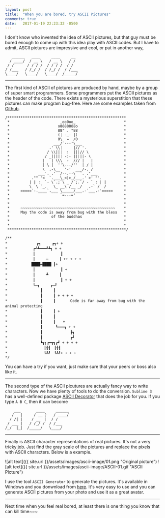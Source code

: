 ```yaml
---
layout: post
title:  "When you are bored, try ASCII Pictures"
comments: true
date:   2017-01-19 22:23:32 -0500
---
```

I don't know who invented the idea of ASCII pictures, but that guy must be bored enough to come up with this idea play with ASCII codes. But I have to admit, ASCII pictures are impressive and cool, or put in another way,

```
   ______   ____     ____     __
  / ____/  / __ \   / __ \   / /
 / /      / / / /  / / / /  / /
/ /___   / /_/ /  / /_/ /  / /___
\____/   \____/   \____/  /_____/

```

***

The first kind of ASCII of pictures are produced by hand, maybe by a group of super smart programmers. Some programmers put the ASCII pictures as the header of the code. There exists a mysterious superstition that these pictures can make program bug-free. Here are some examples taken from [Github](https://gist.github.com/edokeh/7580064).

```
/******************************************************
 *                       _oo0oo_                      *
 *                      o8888888o                     * 
 *                      88" . "88                     *
 *                      (| -_- |)                     *
 *                      0\  =  /0                     * 
 *                    ___/`---'\___                   *
 *                  .' \\|     |// '.                 *
 *                 / \\|||  :  |||// \                *
 *                / _||||| -:- |||||- \               *
 *               |   | \\\  -  /// |   |              *
 *               | \_|  ''\---/''  |_/ |              *
 *               \  .-\__  '-'  ___/-. /              *
 *             ___'. .'  /--.--\  `. .'___            *
 *          ."" '<  `.___\_<|>_/___.' >' "".          *
 *         | | :  `- \`.;`\ _ /`;.`/ - ` : | |        *
 *         \  \ `_.   \_ __\ /__ _/   .-` /  /        *
 *     =====`-.____`.___ \_____/___.-`___.-'=====     *
 *                       `=---='                      *
 *                                                    *
 *                                                    *
 *     ~~~~~~~~~~~~~~~~~~~~~~~~~~~~~~~~~~~~~~~~~~~    *
 *     May the code is away from bug with the bless   *
 *                   of the buddhas                   *
 *                                                    * 
 *                                                    * 
 ******************************************************/
 ```
 
 ```
/**
*　　　　　　　　┏┓　　　┏┓+ +
*　　　　　　　┏┛┻━━━┛┻┓ + +
*　　　　　　　┃　　　　　　　┃ 　
*　　　　　　　┃　　　━　　　┃ ++ + + +
*　　　　　　 ████━████ ┃+
*　　　　　　　┃　　　　　　　┃ +
*　　　　　　　┃　　　┻　　　┃
*　　　　　　　┃　　　　　　　┃ + +
*　　　　　　　┗━┓　　　┏━┛
*　　　　　　　　　┃　　　┃　　　　　　　　　　　
*　　　　　　　　　┃　　　┃ + + + +
*　　　　　　　　　┃　　　┃　　　　Code is far away from bug with the animal protecting　　　　　　　
*　　　　　　　　　┃　　　┃ + 　　　　
*　　　　　　　　　┃　　　┃
*　　　　　　　　　┃　　　┃　　+　　　　　　　　　
*　　　　　　　　　┃　 　　┗━━━┓ + +
*　　　　　　　　　┃ 　　　　　　　┣┓
*　　　　　　　　　┃ 　　　　　　　┏┛
*　　　　　　　　　┗┓┓┏━┳┓┏┛ + + + +
*　　　　　　　　　　┃┫┫　┃┫┫
*　　　　　　　　　　┗┻┛　┗┻┛+ + + +
*/
```

 You can have a try if you want, just make sure that your peers or boss also like it.

 ***

 The second type of the ASCII picutures are actually fancy way to write characters. Now we have plenty of tools to do the conversion. `Sublime 3` has a well-defined package [ASCII Decorator](https://github.com/viisual/ASCII-Decorator) that does the job for you. If you type `A B C`, then it can become

```
    ___       ____     ______
   /   |     / __ )   / ____/
  / /| |    / __  |  / /
 / ___ |   / /_/ /  / /___
/_/  |_|  /_____/   \____/

```

***

Finally is ASCII character representations of real pictures. It's not a very tricky job. Just find the gray scale of the pictures and replace the pixels with ASCII characters. Below is a example.

![alt text]({{ site.url }}/assets/images/ascii-image/01.png "Original picture")
![alt text]({{ site.url }}/assets/images/ascii-image/ASCII-01.gif "ASCII Picture")

I use the tool `ASCII Generator` to generate the pictures. It's available in Windows and you donwnload from [here](https://ascgendotnet.jmsoftware.co.uk/). It's very easy to use and you can generate ASCII pictures from your photo and use it as a great avatar.

***

Next time when you feel real bored, at least there is one thing you know that can kill time~~~